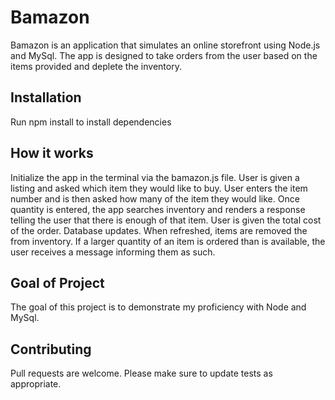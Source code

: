 # Bamazon
Bamazon is an application that simulates an online storefront using Node.js and MySql.  The app is designed to take orders from the user based on the items provided and deplete the inventory.

## Installation
Run npm install to install dependencies

## How it works
Initialize the app in the terminal via the bamazon.js file.
User is given a listing and asked which item they would like to buy.
User enters the item number and is then asked how many of the item they would like.
Once quantity is entered, the app searches inventory and renders a response telling the user that there is enough of that item.  User is given the total cost of the order. 
Database updates. When refreshed, items are removed the from inventory.
If a larger quantity of an item is ordered than is available, the user receives a message informing them as such.

## Goal of Project
The goal of this project is to demonstrate my proficiency with Node and MySql.

## Contributing
Pull requests are welcome.  Please make sure to update tests as appropriate.
